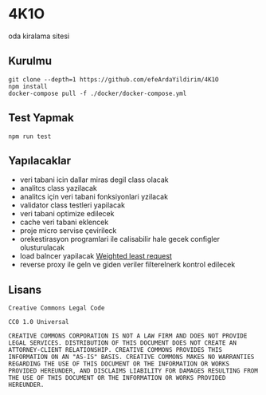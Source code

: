 # 4K1O

oda kiralama sitesi

## Kurulmu

    git clone --depth=1 https://github.com/efeArdaYildirim/4K1O
    npm install
    docker-compose pull -f ./docker/docker-compose.yml

## Test Yapmak

    npm run test

## Yapılacaklar

- veri tabani icin dallar miras degil class olacak
- analitcs class yazilacak
- analitcs için veri tabani fonksiyonlari yzilacak
- validator class testleri yapilacak
- veri tabani optimize edilecek
- cache veri tabani eklencek
- proje micro servise çevirileck
- orekestirasyon programlari ile calisabilir hale gecek configler olusturulacak
- load balncer yapilacak [Weighted least request](https://www.envoyproxy.io/docs/envoy/latest/intro/arch_overview/upstream/load_balancing/load_balancers)
- reverse proxy ile geln ve giden veriler filterelnerk kontrol edilecek

## Lisans

    Creative Commons Legal Code

    CC0 1.0 Universal

    CREATIVE COMMONS CORPORATION IS NOT A LAW FIRM AND DOES NOT PROVIDE
    LEGAL SERVICES. DISTRIBUTION OF THIS DOCUMENT DOES NOT CREATE AN
    ATTORNEY-CLIENT RELATIONSHIP. CREATIVE COMMONS PROVIDES THIS
    INFORMATION ON AN "AS-IS" BASIS. CREATIVE COMMONS MAKES NO WARRANTIES
    REGARDING THE USE OF THIS DOCUMENT OR THE INFORMATION OR WORKS
    PROVIDED HEREUNDER, AND DISCLAIMS LIABILITY FOR DAMAGES RESULTING FROM
    THE USE OF THIS DOCUMENT OR THE INFORMATION OR WORKS PROVIDED
    HEREUNDER.
